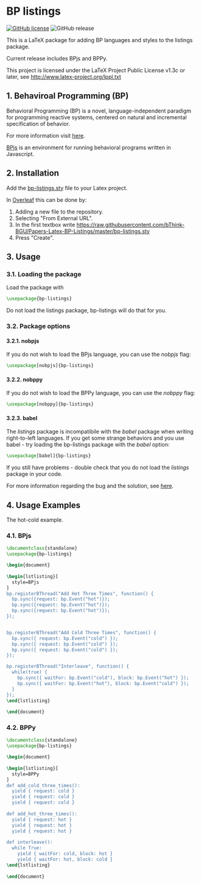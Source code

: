 # BP listings

[![GitHub license](https://img.shields.io/badge/license-LLPL--1.3c-blue)](https://github.com/bThink-BGU/Papers-Latex-BP-Listings/blob/master/LICENSE)
![GitHub release](https://img.shields.io/github/release/bThink-BGU/Papers-Latex-BP-Listings)

This is a LaTeX package for adding BP languages and styles to the listings package.

Current release includes BPjs and BPPy.

This project is licensed under the LaTeX Project Public License v1.3c or later, see http://www.latex-project.org/lppl.txt

## 1. Behaviroal Programming (BP)
Behavioral Programming (BP) is a novel, language-independent paradigm for programming reactive systems, centered on natural and incremental specification of behavior.

For more information visit [here](https://m-cacm.acm.org/magazines/2012/7/151241-behavioral-programming/fulltext).

[BPjs](https://github.com/bThink-BGU/BPjs) is an environment for running behavioral programs written in Javascript.

## 2. Installation
Add the [bp-listings.sty](bp-listings.sty) file to your Latex project.

In [Overleaf](https://www.overleaf.com/) this can be done by:
1. Adding a new file to the repository.
1. Selecting "From External URL".
1. In the first textbox write https://raw.githubusercontent.com/bThink-BGU/Papers-Latex-BP-Listings/master/bp-listings.sty
1. Press "Create".

## 3. Usage
### 3.1. Loading the package
Load the package with 
```latex
\usepackage{bp-listings}
```
Do not load the listings package, bp-listings will do that for you.

### 3.2. Package options
#### 3.2.1. nobpjs
If you do not wish to load the BPjs language, you can use the *nobpjs* flag:
```latex
\usepackage[nobpjs]{bp-listings}
```

#### 3.2.2. nobppy
If you do not wish to load the BPPy language, you can use the *nobppy* flag:
```latex
\usepackage[nobppy]{bp-listings}
```

#### 3.2.3. babel
The *listings* package is incompatibile with the *babel* package when writing right-to-left languages.
If you get some strange behaviors and you use babel - try loading the bp-listings package with the *babel* option:
```latex
\usepackage[babel]{bp-listings}
```
If you still have problems - double check that you do not load the *listings* package in your code.

For more information regarding the bug and the solution, see [here](https://tex.stackexchange.com/questions/454720/babel-with-hebrew-and-listings-conflicts-makes-the-listings-look-weird).

## 4. Usage Examples
The hot-cold example.
### 4.1. BPjs
```latex
\documentclass{standalone}
\usepackage{bp-listings}

\begin{document}
	
\begin{lstlisting}[
  style=BPjs
]
bp.registerBThread("Add Hot Three Times", function() {
  bp.sync({request: bp.Event("hot")});
  bp.sync({request: bp.Event("hot")});
  bp.sync({request: bp.Event("hot")});
});


bp.registerBThread("Add Cold Three Times", function() {
  bp.sync({ request: bp.Event("cold") });
  bp.sync({ request: bp.Event("cold") });
  bp.sync({ request: bp.Event("cold") });
});

bp.registerBThread("Interleave", function() {
  while(true) {
    bp.sync({ waitFor: bp.Event("cold"), block: bp.Event("hot") });
    bp.sync({ waitFor: bp.Event("hot"), block: bp.Event("cold") });
  }
});
\end{lstlisting}
	
\end{document}
```

### 4.2. BPPy
```latex
\documentclass{standalone}
\usepackage{bp-listings}

\begin{document}
	
\begin{lstlisting}[
  style=BPPy
]
def add_cold_three_times():
  yield { request: cold }
  yield { request: cold }
  yield { request: cold }
  
def add_hot_three_times():
  yield { request: hot }
  yield { request: hot }
  yield { request: hot }
  
def interleave():
  while True:
    yield { waitFor: cold, block: hot }
    yield { waitFor: hot, block: cold }
\end{lstlisting}
	
\end{document}
```
